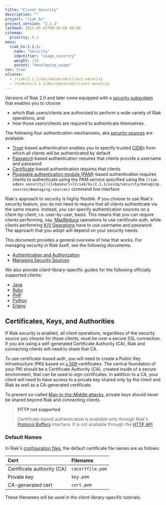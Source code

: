 ```yaml
---
title: "Client Security"
description: ""
project: "riak_kv"
project_version: "2.1.1"
lastmod: 2015-05-05T00:00:00-00:00
sitemap:
  priority: 0.1
menu:
  riak_kv-2.1.1:
    name: "Security"
    identifier: "usage_security"
    weight: 114
    parent: "developing_usage"
toc: true
aliases:
  - /riak/2.1.1/dev/advanced/client-security
  - /riak/kv/2.1.1/dev/advanced/client-security
---
```


Versions of Riak 2.0 and later come equipped with a [security subsystem]({{<baseurl>}}riak/kv/2.1.1/using/security/basics) that enables you to choose

* which Riak users/clients are authorized to perform a wide variety of
  Riak operations, and
* how those users/clients are required to authenticate themselves.

The following four authentication mechanisms, aka [security sources]({{<baseurl>}}riak/kv/2.1.1/using/security/managing-sources/) are available:

* [Trust]({{<baseurl>}}riak/kv/2.1.1/using/security/managing-sources/#trust-based-authentication)-based
  authentication enables you to specify trusted
  [CIDR](http://en.wikipedia.org/wiki/Classless_Inter-Domain_Routing)s
  from which all clients will be authenticated by default
* [Password]({{<baseurl>}}riak/kv/2.1.1/using/security/managing-sources/#password-based-authentication)-based authentication requires
  that clients provide a username and password
* [Certificate]({{<baseurl>}}riak/kv/2.1.1/using/security/managing-sources/#certificate-based-authentication)-based authentication
  requires that clients
* [Pluggable authentication module (PAM)]({{<baseurl>}}riak/kv/2.1.1/using/security/managing-sources/#pam-based-authentication)-based authentication requires
  clients to authenticate using the PAM service specified using the
  `[riak-admin security]({{<baseurl>}}riak/kv/2.1.1/using/security/managing-sources/#managing-sources)`
  command line interface

Riak's approach to security is highly flexible. If you choose to use
Riak's security feature, you do not need to require that all clients
authenticate via the same means. Instead, you can specify authentication
sources on a client-by-client, i.e. user-by-user, basis. This means that
you can require clients performing, say, [MapReduce]({{<baseurl>}}riak/kv/2.1.1/developing/usage/mapreduce/)
operations to use certificate auth, while clients performing [K/V Operations]({{<baseurl>}}riak/kv/2.1.1/developing/usage) have to use username and password. The approach
that you adopt will depend on your security needs.

This document provides a general overview of how that works. For
managing security in Riak itself, see the following documents:

* [Authentication and Authorization]({{<baseurl>}}riak/kv/2.1.1/using/security/basics)
* [Managing Security Sources]({{<baseurl>}}riak/kv/2.1.1/using/security/managing-sources/)

We also provide client-library-specific guides for the following
officially supported clients:

* [Java]({{<baseurl>}}riak/kv/2.1.1/developing/usage/security/java)
* [Ruby]({{<baseurl>}}riak/kv/2.1.1/developing/usage/security/ruby)
* [PHP]({{<baseurl>}}riak/kv/2.1.1/developing/usage/security/php)
* [Python]({{<baseurl>}}riak/kv/2.1.1/developing/usage/security/python)
* [Erlang]({{<baseurl>}}riak/kv/2.1.1/developing/usage/security/erlang)

## Certificates, Keys, and Authorities

If Riak security is enabled, all client operations, regardless of the
security source you choose for those clients, must be over a secure SSL
connection. If you are using a self-generated Certificate Authority
(CA), Riak and connecting clients will need to share that CA.

To use certificate-based auth, you will need to create a Public Key
Infrastructure (PKI) based on
[x.509](http://en.wikipedia.org/wiki/X.509) certificates. The central
foundation of your PKI should be a Certificate Authority (CA), created
inside of a secure environment, that can be used to sign certificates.
In addition to a CA, your client will need to have access to a private
key shared only by the client and Riak as well as a CA-generated
certificate.

To prevent so-called [Man-in-the-Middle
attacks](http://en.wikipedia.org/wiki/Man-in-the-middle_attack), private
keys should never be shared beyond Riak and connecting clients.

> **HTTP not supported**
>
> Certificate-based authentication is available only through Riak's
[Protocol Buffers]({{<baseurl>}}riak/kv/2.1.1/developing/api/protocol-buffers/) interface. It is not available through the
[HTTP API]({{<baseurl>}}riak/kv/2.1.1/developing/api/http).

### Default Names

In Riak's [configuration files]({{<baseurl>}}riak/kv/2.1.1/configuring/reference/#security), the
default certificate file names are as follows:

Cert | Filename
:----|:-------
Certificate authority (CA) | `cacertfile.pem`
Private key | `key.pem`
CA-generated cert | `cert.pem`

These filenames will be used in the client-library-specific tutorials.
